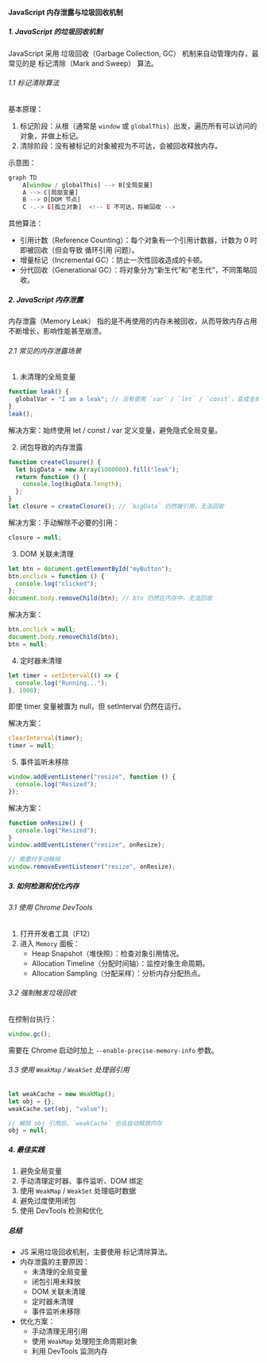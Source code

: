 #### JavaScript 内存泄露与垃圾回收机制

##### 1. JavaScript 的垃圾回收机制

JavaScript 采用 垃圾回收（Garbage Collection, GC） 机制来自动管理内存，最常见的是 标记清除（Mark and Sweep） 算法。

###### 1.1 标记清除算法

基本原理：

1. 标记阶段：从根（通常是 `window` 或 `globalThis`）出发，遍历所有可以访问的对象，并做上标记。
2. 清除阶段：没有被标记的对象被视为不可达，会被回收释放内存。

示意图：

```js
graph TD
    A[window / globalThis] --> B[全局变量]
    A --> C[局部变量]
    B --> D[DOM 节点]
    C -.-> E[孤立对象]  <!-- E 不可达，将被回收 -->
```

其他算法：

- 引用计数（Reference Counting）：每个对象有一个引用计数器，计数为 0 时即被回收（但会导致 循环引用 问题）。
- 增量标记（Incremental GC）：防止一次性回收造成的卡顿。
- 分代回收（Generational GC）：将对象分为“新生代”和“老生代”，不同策略回收。

##### 2. JavaScript 内存泄露

内存泄露（Memory Leak） 指的是不再使用的内存未被回收，从而导致内存占用不断增长，影响性能甚至崩溃。

###### 2.1 常见的内存泄露场景

1. 未清理的全局变量

```js
function leak() {
  globalVar = "I am a leak"; // 没有使用 `var` / `let` / `const`，变成全局变量
}
leak();
```

解决方案：始终使用 let / const / var 定义变量，避免隐式全局变量。

2. 闭包导致的内存泄露

```js
function createClosure() {
  let bigData = new Array(1000000).fill("leak");
  return function () {
    console.log(bigData.length);
  };
}
let closure = createClosure(); // `bigData` 仍然被引用，无法回收
```

解决方案：手动解除不必要的引用：

```js
closure = null;
```

3. DOM 关联未清理

```js
let btn = document.getElementById("myButton");
btn.onclick = function () {
  console.log("clicked");
};
document.body.removeChild(btn); // btn 仍然在内存中，无法回收
```

解决方案：

```js
btn.onclick = null;
document.body.removeChild(btn);
btn = null;
```

4. 定时器未清理

```js
let timer = setInterval(() => {
  console.log("Running...");
}, 1000);
```

即使 timer 变量被置为 null，但 setInterval 仍然在运行。

解决方案：

```js
clearInterval(timer);
timer = null;
```

5. 事件监听未移除

```js
window.addEventListener("resize", function () {
  console.log("Resized");
});
```

解决方案：

```js
function onResize() {
  console.log("Resized");
}
window.addEventListener("resize", onResize);

// 需要时手动移除
window.removeEventListener("resize", onResize);
```

##### 3. 如何检测和优化内存

###### 3.1 使用 Chrome DevTools

1. 打开开发者工具（F12）
2. 进入 `Memory` 面板：
   - Heap Snapshot（堆快照）：检查对象引用情况。
   - Allocation Timeline（分配时间轴）：监控对象生命周期。
   - Allocation Sampling（分配采样）：分析内存分配热点。

###### 3.2 强制触发垃圾回收

在控制台执行：

```js
window.gc();
```

需要在 Chrome 启动时加上 `--enable-precise-memory-info` 参数。

###### 3.3 使用 `WeakMap` / `WeakSet` 处理弱引用

```js
let weakCache = new WeakMap();
let obj = {};
weakCache.set(obj, "value");

// 解除 obj 引用后，`weakCache` 也会自动释放内存
obj = null;
```

##### 4. 最佳实践

1. 避免全局变量
2. 手动清理定时器、事件监听、DOM 绑定
3. 使用 `WeakMap` / `WeakSet` 处理临时数据
4. 避免过度使用闭包
5. 使用 DevTools 检测和优化

##### 总结

- JS 采用垃圾回收机制，主要使用 标记清除算法。
- 内存泄露的主要原因：
  - 未清理的全局变量
  - 闭包引用未释放
  - DOM 关联未清理
  - 定时器未清理
  - 事件监听未移除
- 优化方案：
  - 手动清理无用引用
  - 使用 `WeakMap` 处理短生命周期对象
  - 利用 DevTools 监测内存
